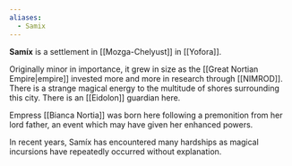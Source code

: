 ```yaml
---
aliases:
  - Samix
---
```


**Samíx** is a settlement in [[Mozga-Chelyust]] in [[Yofora]]. 

Originally minor in importance, it grew in size as the [[Great Nortian Empire|empire]] invested more and more in research through [[NIMROD]]. There is a strange magical energy to the multitude of shores surrounding this city. There is an [[Eidolon]] guardian here.

Empress [[Bianca Nortia]] was born here following a premonition from her lord father, an event which may have given her enhanced powers.

In recent years, Samíx has encountered many hardships as magical incursions have repeatedly occurred without explanation.